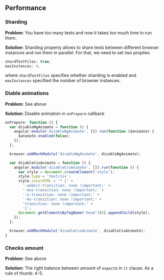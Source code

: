 ## Performance

### Sharding
**Problem**: You have too many tests and now it takes too much time to run them.

**Solution**: Sharding property allows to share tests between different browser instances and run them in parallel. For that, we need to set two propties 
```js
shardTestFiles: true,
maxInstances: 4,
```
where `shardTestFiles` specifies whether sharding is enabled and `maxInstances` specified the number of browser instances.

### Diable animations
**Problem**: See above

**Solution**: Disable animation in `onPrepare` callback

```js
onPrepare: function () {
  var disableNgAnimate = function () {
    angular.module('disableNgAnimate', []).run(function ($animate) {
      $animate.enabled(false);
    });
  };

  browser.addMockModule('disableNgAnimate', disableNgAnimate);

  var disableCssAnimate = function () {
    angular.module('disableCssAnimate', []).run(function () {
      var style = document.createElement('style');
      style.type = 'text/css';
      style.innerHTML = '* {' +
        '-webkit-transition: none !important;' +
        '-moz-transition: none !important;' +
        '-o-transition: none !important;' +
        '-ms-transition: none !important;' +
        'transition: none !important;' +
        '}';
      document.getElementsByTagName('head')[0].appendChild(style);
    });
  };

  browser.addMockModule('disableCssAnimate', disableCssAnimate);
}
```

### Checks amount
**Problem**: See above

**Solution**: The right balance between amount of `expect`s in `it` clause. As a rule of thumb: 4-5.